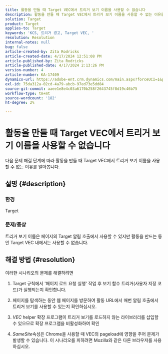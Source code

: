 ```yaml
---
title: 활동을 만들 때 Target VEC에서 트리거 보기 이름을 사용할 수 없습니다
description: 활동을 만들 때 Target VEC에서 트리거 보기 이름을 사용할 수 없는 이유를 알아봅니다
solution: Target
product: Target
applies-to: Target
keywords: 'KCS, 트리거 경고, Target VEC, '
resolution: Resolution
internal-notes: null
bug: false
article-created-by: Zita Rodricks
article-created-date: 4/17/2024 12:51:08 PM
article-published-by: Zita Rodricks
article-published-date: 4/17/2024 2:13:26 PM
version-number: 4
article-number: KA-17409
dynamics-url: https://adobe-ent.crm.dynamics.com/main.aspx?forceUCI=1&pagetype=entityrecord&etn=knowledgearticle&id=329d1825-b9fc-ee11-a1ff-6045bd0065b6
exl-id: 75da312a-02cd-4a79-abcb-97ed73e5dd84
source-git-commit: aaee1e8e4c03a6170b258f2643745f8d19c46b75
workflow-type: tm+mt
source-wordcount: '182'
ht-degree: 2%

---
```


# 활동을 만들 때 Target VEC에서 트리거 보기 이름을 사용할 수 없습니다


다음 문제 해결 단계에 따라 활동을 만들 때 Target VEC에서 트리거 보기 이름을 사용할 수 없는 이유를 알아봅니다.

## 설명 {#description}


### 환경

Target

### 문제/증상

트리거 보기 이름은 페이지의 Target 알림 호출에서 사용할 수 있지만 활동을 만드는 동안 Target VEC 내에서는 사용할 수 없습니다.


## 해결 방법 {#resolution}


이러한 시나리오의 문제를 해결하려면

1. Target 규칙에서 &#39;페이지 로드 요청 실행&#39; 작업 후 보기 함수 트리거(사용자 지정 코드)가 실행되는지 확인합니다.

2. 페이지를 탐색하는 동안 웹 페이지를 방문하여 활동 URL에서 매번 알림 호출에서 트리거 보기를 사용할 수 있는지 확인하십시오.

3. *VEC* helper 확장 프로그램이 트리거 보기를 로드하지 않는 라이브러리를 삽입할 수 있으므로 확장 프로그램을 비활성화하여 확인

4. *SameSite*&#x200B;속성은 Chrome을 사용할 때 VEC의 pageload에 영향을 주어 문제가 발생할 수 있습니다. 이 시나리오를 피하려면 Mozilla와 같은 다른 브라우저를 사용하십시오.

